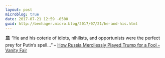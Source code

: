 ```yaml
---
layout: post
microblog: true
date: 2017-07-21 12:59 -0500
guid: http://benhager.micro.blog/2017/07/21/he-and-his.html
---
```

🏛 “He and his coterie of idiots, nihilists, and opportunists were the perfect prey for Putin’s spell…” – [How Russia Mercilessly Played Trump for a Fool - Vanity Fair](http://www.vanityfair.com/news/2017/07/how-russia-played-trump-for-a-fool)
